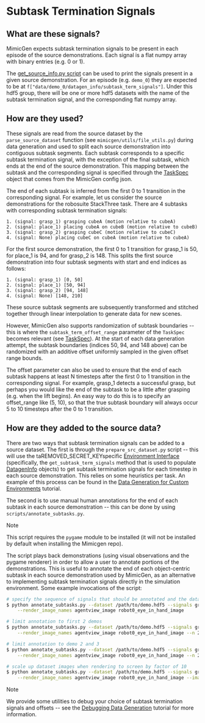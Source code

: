 # Subtask Termination Signals

## What are these signals?

MimicGen expects subtask termination signals to be present in each episode of the source demonstrations. Each signal is a flat numpy array with binary entries (e.g. 0 or 1). 

The [get_source_info.py script](https://mimicgen.github.io/docs/tutorials/debugging_datagen.html#get-source-dataset-information) can be used to print the signals present in a given source demonstration. For an episode (e.g. `demo_0`) they are expected to be at `f["data/demo_0/datagen_info/subtask_term_signals"]`. Under this hdf5 group, there will be one or more hdf5 datasets with the name of the subtask termination signal, and the corresponding flat numpy array.

## How are they used?

These signals are read from the source dataset by the `parse_source_dataset` function (see `mimicgen/utils/file_utils.py`) during data generation and used to split each source demonstration into contiguous subtask segments. Each subtask corresponds to a specific subtask termination signal, with the exception of the final subtask, which ends at the end of the source demonstration. This mapping between the subtask and the corresponding signal is specified through the [TaskSpec](https://mimicgen.github.io/docs/modules/task_spec.html) object that comes from the MimicGen config json.

The end of each subtask is inferred from the first 0 to 1 transition in the corresponding signal. For example, let us consider the source demonstrations for the robosuite StackThree task. There are 4 subtasks with corresponding subtask termination signals:

```
1. (signal: grasp_1) grasping cubeA (motion relative to cubeA)
2. (signal: place_1) placing cubeA on cubeB (motion relative to cubeB)
3. (signal: grasp_2) grasping cubeC (motion relative to cubeC)
4. (signal: None) placing cubeC on cubeA (motion relative to cubeA)
```

For the first source demonstration, the first 0 to 1 transition for grasp_1 is 50, for place_1 is 94, and for grasp_2 is 148. This splits the first source demonstration into four subtask segments with start and end indices as follows:

```
1. (signal: grasp_1) [0, 50]
2. (signal: place_1) [50, 94]
3. (signal: grasp_2) [94, 148]
4. (signal: None) [148, 210]
```

These source subtask segments are subsequently transformed and stitched together through linear interpolation to generate data for new scenes.

However, MimicGen also supports randomization of subtask boundaries -- this is where the `subtask_term_offset_range` parameter of the `TaskSpec` becomes relevant (see [TaskSpec](https://mimicgen.github.io/docs/modules/task_spec.html)). At the start of each data generation attempt, the subtask boundaries (indices 50, 94, and 148 above) can be randomized with an additive offset uniformly sampled in the given offset range bounds. 

The offset parameter can also be used to ensure that the end of each subtask happens at least N timesteps after the first 0 to 1 transition in the corresponding signal. For example, grasp_1 detects a successful grasp, but perhaps you would like the end of the subtask to be a little after grasping (e.g. when the lift begins). An easy way to do this is to specify an offset_range like (5, 10), so that the true subtask boundary will always occur 5 to 10 timesteps after the 0 to 1 transition.

## How are they added to the source data?

There are two ways that subtask termination signals can be added to a source dataset. The first is through the `prepare_src_dataset.py` script -- this will use the taREMOVED_SECRET_KEYspecific [Environment Interface](https://mimicgen.github.io/docs/modules/env_interfaces.html) (specifically, the `get_subtask_term_signals` method that is used to populate [DatagenInfo](https://mimicgen.github.io/docs/modules/datagen.html#datagen-info) objects) to get subtask termination signals for each timestep in each source demonstration. This relies on some heuristics per task. An example of this process can be found in the [Data Generation for Custom Environments](https://mimicgen.github.io/docs/tutorials/datagen_custom.html) tutorial.

The second is to use manual human annotations for the end of each subtask in each source demonstration -- this can be done by using `scripts/annotate_subtasks.py`. 

<div class="admonition note">
<p class="admonition-title">Note</p>

This script requires the `pygame` module to be installed (it will not be installed by default when installing the Mimicgen repo).

</div>

The script plays back demonstrations (using visual observations and the pygame renderer) in order to allow a user to annotate portions of the demonstrations. This is useful to annotate the end of each object-centric subtask in each source demonstration used by MimicGen, as an alternative to implementing subtask termination signals directly in the simulation environment. Some example invocations of the script:

```sh
# specify the sequence of signals that should be annotated and the dataset images to render on-screen
$ python annotate_subtasks.py --dataset /path/to/demo.hdf5 --signals grasp_1 insert_1 grasp_2 \
    --render_image_names agentview_image robot0_eye_in_hand_image

# limit annotation to first 2 demos
$ python annotate_subtasks.py --dataset /path/to/demo.hdf5 --signals grasp_1 insert_1 grasp_2 \
    --render_image_names agentview_image robot0_eye_in_hand_image --n 2

# limit annotation to demo 2 and 3
$ python annotate_subtasks.py --dataset /path/to/demo.hdf5 --signals grasp_1 insert_1 grasp_2 \
    --render_image_names agentview_image robot0_eye_in_hand_image --n 2 --start 1

# scale up dataset images when rendering to screen by factor of 10
$ python annotate_subtasks.py --dataset /path/to/demo.hdf5 --signals grasp_1 insert_1 grasp_2 \
    --render_image_names agentview_image robot0_eye_in_hand_image --image_scale 10
```

<div class="admonition note">
<p class="admonition-title">Note</p>

We provide some utilities to debug your choice of subtask termination signals and offsets -- see the [Debugging Data Generation](https://mimicgen.github.io/docs/tutorials/debugging_datagen.html) tutorial for more information.

</div>
